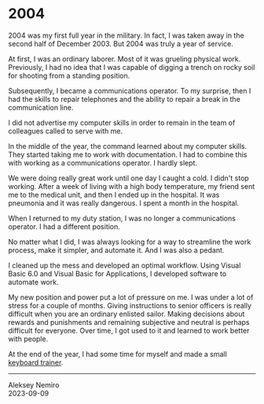 # 2004

2004 was my first full year in the military. In fact, I was taken away in the second half of December 2003. But 2004 was truly a year of service.

At first, I was an ordinary laborer. Most of it was grueling physical work. Previously, I had no idea that I was capable of digging a trench on rocky soil for shooting from a standing position.

Subsequently, I became a communications operator. To my surprise, then I had the skills to repair telephones and the ability to repair a break in the communication line.

I did not advertise my computer skills in order to remain in the team of colleagues called to serve with me.

In the middle of the year, the command learned about my computer skills. They started taking me to work with documentation. I had to combine this with working as a communications operator. I hardly slept.

We were doing really great work until one day I caught a cold. I didn't stop working. After a week of living with a high body temperature, my friend sent me to the medical unit, and then I ended up in the hospital.
It was pneumonia and it was really dangerous. I spent a month in the hospital.

When I returned to my duty station, I was no longer a communications operator. I had a different position.

No matter what I did, I was always looking for a way to streamline the work process, make it simpler, and automate it. And I was also a pedant.

I cleaned up the mess and developed an optimal workflow. Using Visual Basic 6.0 and Visual Basic for Applications, I developed software to automate work.

My new position and power put a lot of pressure on me. I was under a lot of stress for a couple of months.
Giving instructions to senior officers is really difficult when you are an ordinary enlisted sailor.
Making decisions about rewards and punishments and remaining subjective and neutral is perhaps difficult for everyone.
Over time, I got used to it and learned to work better with people.

At the end of the year, I had some time for myself and made a small [keyboard trainer](assets/keyboard_trainer.md).

---
Aleksey Nemiro  
2023-09-09
